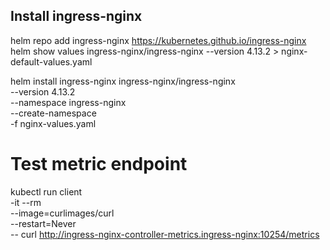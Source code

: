 ## Install ingress-nginx
helm repo add ingress-nginx https://kubernetes.github.io/ingress-nginx
helm show values ingress-nginx/ingress-nginx --version 4.13.2 > nginx-default-values.yaml

helm install ingress-nginx ingress-nginx/ingress-nginx \
    --version 4.13.2 \
    --namespace ingress-nginx \
    --create-namespace \
    -f nginx-values.yaml

# Test metric endpoint
kubectl run client \
    -it --rm \
    --image=curlimages/curl \
    --restart=Never \
    -- curl http://ingress-nginx-controller-metrics.ingress-nginx:10254/metrics